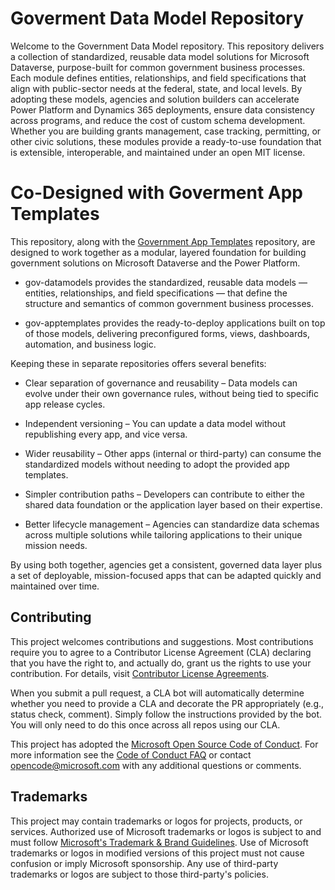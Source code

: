 # Goverment Data Model Repository

Welcome to the Government Data Model repository. This repository delivers a collection of standardized, reusable data model solutions for Microsoft Dataverse, purpose-built for common government business processes. Each module defines entities, relationships, and field specifications that align with public-sector needs at the federal, state, and local levels. By adopting these models, agencies and solution builders can accelerate Power Platform and Dynamics 365 deployments, ensure data consistency across programs, and reduce the cost of custom schema development. Whether you are building grants management, case tracking, permitting, or other civic solutions, these modules provide a ready-to-use foundation that is extensible, interoperable, and maintained under an open MIT license.

# Co-Designed with Goverment App Templates

This repository, along with the [Government App Templates](https://github.com/microsoft/gov-apptemplates)  repository, are designed to work together as a modular, layered foundation for building government solutions on Microsoft Dataverse and the Power Platform.

- gov-datamodels provides the standardized, reusable data models — entities, relationships, and field specifications — that define the structure and semantics of common government business processes.

- gov-apptemplates provides the ready-to-deploy applications built on top of those models, delivering preconfigured forms, views, dashboards, automation, and business logic.

Keeping these in separate repositories offers several benefits:

- Clear separation of governance and reusability – Data models can evolve under their own governance rules, without being tied to specific app release cycles.

- Independent versioning – You can update a data model without republishing every app, and vice versa.

- Wider reusability – Other apps (internal or third-party) can consume the standardized models without needing to adopt the provided app templates.

- Simpler contribution paths – Developers can contribute to either the shared data foundation or the application layer based on their expertise.

- Better lifecycle management – Agencies can standardize data schemas across multiple solutions while tailoring applications to their unique mission needs.

By using both together, agencies get a consistent, governed data layer plus a set of deployable, mission-focused apps that can be adapted quickly and maintained over time.

## Contributing

This project welcomes contributions and suggestions.  Most contributions require you to agree to a
Contributor License Agreement (CLA) declaring that you have the right to, and actually do, grant us
the rights to use your contribution. For details, visit [Contributor License Agreements](https://cla.opensource.microsoft.com).

When you submit a pull request, a CLA bot will automatically determine whether you need to provide
a CLA and decorate the PR appropriately (e.g., status check, comment). Simply follow the instructions
provided by the bot. You will only need to do this once across all repos using our CLA.

This project has adopted the [Microsoft Open Source Code of Conduct](https://opensource.microsoft.com/codeofconduct/).
For more information see the [Code of Conduct FAQ](https://opensource.microsoft.com/codeofconduct/faq/) or
contact [opencode@microsoft.com](mailto:opencode@microsoft.com) with any additional questions or comments.

## Trademarks

This project may contain trademarks or logos for projects, products, or services. Authorized use of Microsoft
trademarks or logos is subject to and must follow
[Microsoft's Trademark & Brand Guidelines](https://www.microsoft.com/legal/intellectualproperty/trademarks/usage/general).
Use of Microsoft trademarks or logos in modified versions of this project must not cause confusion or imply Microsoft sponsorship.
Any use of third-party trademarks or logos are subject to those third-party's policies.
